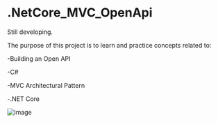 # .NetCore_MVC_OpenApi
Still developing.


The purpose of this project is to learn and practice concepts related to:

-Building an Open API

-C#

-MVC Architectural Pattern

-.NET Core

![image](https://user-images.githubusercontent.com/56188746/150790033-c4522c2d-f3ab-4c7f-9b44-099b30b21f12.png)



